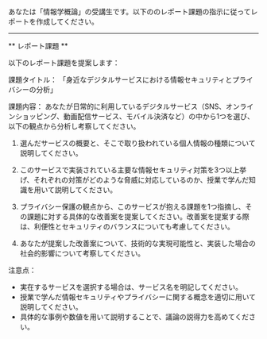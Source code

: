 あなたは「情報学概論」の受講生です。以下ののレポート課題の指示に従ってレポートを作成してください。

---------------------------------------
** レポート課題 **

以下のレポート課題を提案します：

課題タイトル：
「身近なデジタルサービスにおける情報セキュリティとプライバシーの分析」

課題内容：
あなたが日常的に利用しているデジタルサービス（SNS、オンラインショッピング、動画配信サービス、モバイル決済など）の中から1つを選び、以下の観点から分析し考察してください。

1. 選んだサービスの概要と、そこで取り扱われている個人情報の種類について説明してください。

2. このサービスで実装されている主要な情報セキュリティ対策を3つ以上挙げ、それぞれの対策がどのような脅威に対応しているのか、授業で学んだ知識を用いて説明してください。

3. プライバシー保護の観点から、このサービスが抱える課題を1つ指摘し、その課題に対する具体的な改善案を提案してください。改善案を提案する際は、利便性とセキュリティのバランスについても考慮してください。

4. あなたが提案した改善案について、技術的な実現可能性と、実装した場合の社会的影響について考察してください。

注意点：
- 実在するサービスを選択する場合は、サービス名を明記してください。
- 授業で学んだ情報セキュリティやプライバシーに関する概念を適切に用いて説明してください。
- 具体的な事例や数値を用いて説明することで、議論の説得力を高めてください。